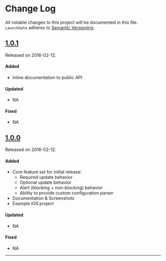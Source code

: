 # Change Log
All notable changes to this project will be documented in this file.
`LaunchGate` adheres to [Semantic Versioning](http://semver.org/).

## [1.0.1](https://github.com/dtrenz/LaunchGate/releases/tag/1.0.1)
Released on 2016-02-12.

#### Added
- Inline documentation to public API

#### Updated
- NA

#### Fixed
- NA

## [1.0.0](https://github.com/dtrenz/LaunchGate/releases/tag/1.0.0)
Released on 2016-02-12.

#### Added
- Core feature set for initial release:
  - Required update behavior
  - Optional update behavior
  - Alert (blocking + non-blocking) behavior
  - Ability to provide custom configuration parser
- Documentation & Screenshots
- Example iOS project

#### Updated
- NA

#### Fixed
- NA

---
